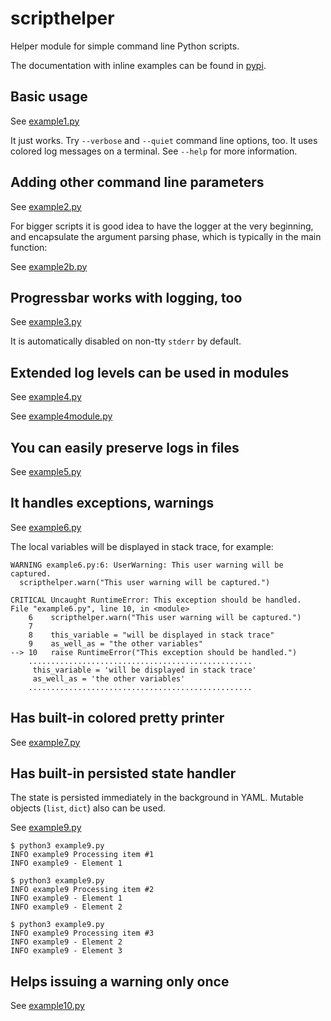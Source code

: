 # scripthelper

Helper module for simple command line Python scripts.

The documentation with inline examples can be found in [pypi](https://pypi.org/project/scripthelper/).

## Basic usage

See [example1.py](example1.py)

It just works. Try `--verbose` and `--quiet`  command line options, too.
It uses colored log messages on a terminal.
See `--help` for more information.

## Adding other command line parameters

See [example2.py](example2.py)

For bigger scripts it is good idea to have the logger at the very beginning, and encapsulate the argument parsing phase, which is typically in the main function:

See [example2b.py](example2b.py)

## Progressbar works with logging, too

See [example3.py](example3.py)

It is automatically disabled on non-tty `stderr` by default.

## Extended log levels can be used in modules

See [example4.py](example4.py)

See [example4module.py](example4module.py)

## You can easily preserve logs in files

See [example5.py](example5.py)

## It handles exceptions, warnings

See [example6.py](example6.py)

The local variables will be displayed in stack trace, for example:

```
WARNING example6.py:6: UserWarning: This user warning will be captured.
  scripthelper.warn("This user warning will be captured.")

CRITICAL Uncaught RuntimeError: This exception should be handled.
File "example6.py", line 10, in <module>
    6    scripthelper.warn("This user warning will be captured.")
    7
    8    this_variable = "will be displayed in stack trace"
    9    as_well_as = "the other variables"
--> 10   raise RuntimeError("This exception should be handled.")
    ..................................................
     this_variable = 'will be displayed in stack trace'
     as_well_as = 'the other variables'
    ..................................................
```

## Has built-in colored pretty printer

See [example7.py](example7.py)

## Has built-in persisted state handler

The state is persisted immediately in the background in YAML. Mutable objects (`list`, `dict`) also can be used.

See [example9.py](example9.py)

```
$ python3 example9.py
INFO example9 Processing item #1
INFO example9 - Element 1

$ python3 example9.py
INFO example9 Processing item #2
INFO example9 - Element 1
INFO example9 - Element 2

$ python3 example9.py
INFO example9 Processing item #3
INFO example9 - Element 2
INFO example9 - Element 3
```

## Helps issuing a warning only once

See [example10.py](example10.py)

